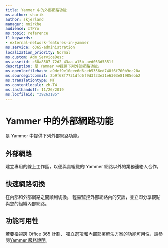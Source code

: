 ```yaml
---
title: Yammer 中的外部網路功能
ms.author: sharik
author: skjerland
manager: mnirkhe
audience: ITPro
ms.topic: reference
f1_keywords:
- external-network-features-in-yammer
ms.service: o365-administration
localization_priority: Normal
ms.custom: Adm_ServiceDesc
ms.assetid: c60a8507-72d2-43aa-a15b-aed053d5851f
description: 是 Yammer 中提供下列外部網路功能。
ms.openlocfilehash: a9def9e10eee6d6ceb5356ed748f6f700b9ec20a
ms.sourcegitcommit: 2b9f68f7731dfd6f9d3f33e31e6303e81985ebb2
ms.translationtype: MT
ms.contentlocale: zh-TW
ms.lasthandoff: 11/26/2019
ms.locfileid: "39263185"
---
```

# <a name="external-network-features-in-yammer"></a>Yammer 中的外部網路功能

是 Yammer 中提供下列外部網路功能。
  
## <a name="external-networks"></a>外部網路

建立專用的線上工作區，以便與貴組織的 Yammer 網路以外的業務連絡人合作。
  
## <a name="fast-network-switching"></a>快速網路切換

在內部和外部網路之間順利切換。 輕易監控外部網路內的交談，並立即分享觀點與您的組織內部網路。
  
## <a name="feature-availability"></a>功能可用性

若要檢視跨 Office 365 計劃、 獨立選項和內部部署解決方案的功能可用性，請參閱[Yammer 服務說明](yammer-service-description.md)。